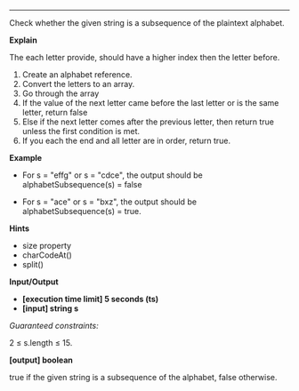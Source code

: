 

---
Check whether the given string is a subsequence of the plaintext alphabet.

**Explain**

The each letter provide, should have a higher index then the letter before.
1. Create an alphabet reference.
2. Convert the letters to an array.
3. Go through the array 
4. If the value of the next letter came before the last letter or is the same letter, return false
5. Else if the next letter comes after the previous letter, then return true unless the first condition is met.
6. If you each the end and all letter are in order, return true.


**Example**

- For s = "effg" or s = "cdce", the output should be
alphabetSubsequence(s) = false

- For s = "ace" or s = "bxz", the output should be
alphabetSubsequence(s) = true.

**Hints**
-   size property
-   charCodeAt()
-   split()

**Input/Output**

- **[execution time limit] 5 seconds (ts)**
- **[input] string s**

*Guaranteed constraints:*

2 ≤ s.length ≤ 15.

**[output] boolean**

true if the given string is a subsequence of the alphabet, false otherwise.
